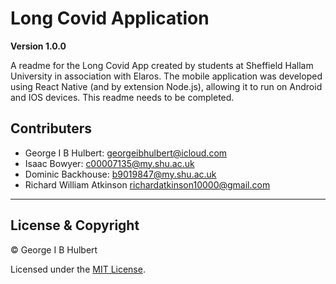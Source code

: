 # Long Covid Application

**Version 1.0.0**

A readme for the Long Covid App created by students at Sheffield Hallam University in association with Elaros. The mobile application was developed using React Native (and by extension Node.js), allowing it to run on Android and IOS devices. This readme needs to be completed.

## Contributers

- George I B Hulbert: <georgeibhulbert@icloud.com>
- Isaac Bowyer: <c00007135@my.shu.ac.uk>
- Dominic Backhouse: <b9019847@my.shu.ac.uk>
- Richard William Atkinson <richardatkinson10000@gmail.com>

---

## License & Copyright

© George I B Hulbert

Licensed under the [MIT License](LICENSE).
